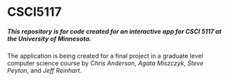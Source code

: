 # CSCI5117
##### This repository is for code created for an interactive app for CSCI 5117 at the University of Minnesota. 
The application is being created for a final project in a graduate level computer science course by *Chris Anderson*, *Agata Miszczyk*, *Steve Peyton*, and *Jeff Reinhart*. 

